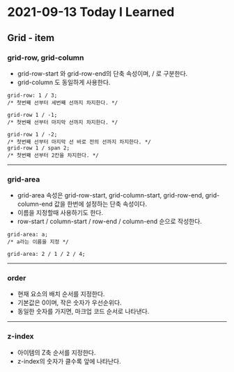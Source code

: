 # 2021-09-13 Today I Learned

## Grid - item

### grid-row, grid-column
* grid-row-start 와 grid-row-end의 단축 속성이며, / 로 구분한다. 
* grid-column 도 동일하게 사용한다.
~~~
grid-row: 1 / 3;
/* 첫번째 선부터 세번째 선까지 차지한다. */

grid-row 1 / -1;
/* 첫번째 선부터 마지막 선까지 차지한다. */

grid-row 1 / -2;
/* 첫번째 선부터 마지막 선 바로 전의 선까지 차지한다. */
grid-row 1 / span 2;
/* 첫번째 선부터 2칸을 차지한다. */
~~~
***

### grid-area
* grid-area 속성은 grid-row-start, grid-column-start, grid-row-end, grid-column-end 값을 한번에 설정하는 단축 속성이다.
* 이름을 지정할때 사용하기도 한다.
* row-start / column-start / row-end / column-end 순으로 작성한다.
~~~
grid-area: a; 
/* a라는 이름을 지정 */

grid-area: 2 / 1 / 2 / 4;
~~~
***

### order
* 현재 요소의 배치 순서를 지정한다.
* 기본값은 0이며, 작은 숫자가 우선순위다.
* 동일한 숫자를 가지면, 마크업 코드 순서로 나타낸다.
***

### z-index
* 아이템의 Z축 순서를 지정한다.
* z-index의 숫자가 클수록 앞에 나타난다.
